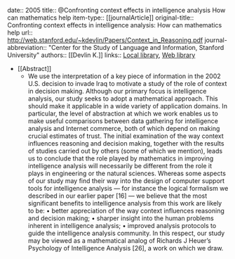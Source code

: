 date:: 2005
title:: @Confronting context effects in intelligence analysis How can mathematics help
item-type:: [[journalArticle]]
original-title:: Confronting context effects in intelligence analysis: How can mathematics help
url:: http://web.stanford.edu/~kdevlin/Papers/Context_in_Reasoning.pdf
journal-abbreviation:: "Center for the Study of Language and Information, Stanford University"
authors:: [[Devlin K.]]
links:: [Local library](zotero://select/library/items/J5TIYVLY), [Web library](https://www.zotero.org/users/6520516/items/J5TIYVLY)

- [[Abstract]]
	- We use the interpretation of a key piece of information in the 2002 U.S. decision to invade Iraq to motivate a study of the role of context in decision making.
	  Although our primary focus is intelligence analysis, our study seeks to adopt a mathematical approach. This should make it applicable in a wide variety of application domains. In particular, the level of abstraction at which we work enables us to make useful comparisons between data gathering for intelligence analysis and Internet commerce, both of which depend on making crucial estimates of trust.
	  The initial examination of the way context influences reasoning and decision making, together with the results of studies carried out by others (some of which we mention), leads us to conclude that the role played by mathematics in improving intelligence analysis will necessarily be different from the role it plays in engineering or the natural sciences. Whereas some aspects of our study may find their way into the design of computer support tools for intelligence analysis — for instance
	  the logical formalism we described in our earlier paper [16] — we believe that the most significant benefits to intelligence analysis from this work are likely to be:
	  • better appreciation of the way context influences reasoning and decision making;
	  • sharper insight into the human problems inherent in intelligence analysis;
	  • improved analysis protocols to guide the intelligence analysis community.
	  In this respect, our study may be viewed as a mathematical analog of Richards J Heuer’s Psychology of Intelligence Analysis [26], a work on which we draw.